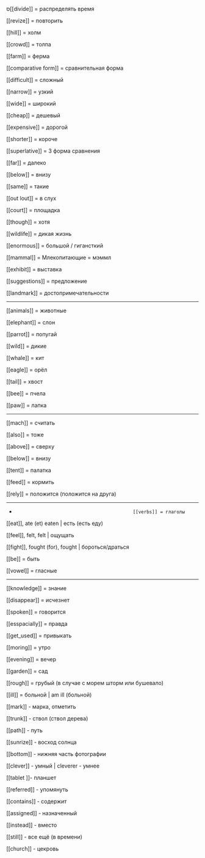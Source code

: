 ס[[divide]] = распределять время

[[revize]] = повторить

[[hill]] = холм

[[crowd]] = толпа

[[farm]] = ферма

[[comparative form]] = сравнительная форма

[[difficult]] = сложный

[[narrow]] = узкий

[[wide]] = широкий

[[cheap]] = дешевый 

[[expensive]] = дорогой

[[shorter]] = короче

[[superlative]] = 3 форма сравнения

[[far]] = далеко

[[below]] = внизу 

[[same]] = такие

[[out lout]] = в слух

[[court]] = площадка

[[though]] = хотя

[[wildlife]] = дикая жизнь

[[enormous]] = большой / гигансткий

[[mammal]] =  Млекопитающие = мэммл

[[exhibit]] = выставка 

[[suggestions]] = предложение 

[[landmark]] = достопримечательности

-------------------------------------------------------
 [[animals]] = животные

[[elephant]] = слон

[[parrot]] = попугай

[[wild]] = дикие

[[whale]] = кит

[[eagle]] = орёл 

[[tail]] = хвост

[[bee]] = пчела

[[paw]] = лапка

------------------------

[[mach]] = считать

[[also]] = тоже

[[above]] = сверху

[[below]] = внизу

[[tent]] = палатка

[[feed]] = кормить

[[rely]] = положится (положится на друга)

_________________
-                                                [[verbs]] = глаголы

[[eat]], ate (et) eaten | есть (есть еду) 

[[feel]], felt, felt | ощущать

[[fight]], fought (for), fought | бороться/драться

[[be]] = быть

[[vowel]] = гласные

_________

[[knowledge]] = знание 

[[disappear]] = исчезнет

[[spoken]] = говорится

[[esspacially]] = правда

[[get_used]] = привыкать

[[moring]] = утро

[[evening]] = вечер

[[garden]] = сад

[[rough]] = грубый (в случае с морем шторм или бушевало)

[[ill]] = больной | am ill (больной) 

[[mark]] - марка,  отметить

[[trunk]] - ствол (ствол дерева)

[[path]] - путь

[[sunrize]] -  восход солнца

[[bottom]] -  нижняя часть фотографии

[[clever]] - умный | cleverer -  умнее

[[tablet ]]- планшет

[[referred]] - упомянуть 

[[contains]] - содержит

[[assigned]] - назначенный

[[instead]] - вместо

[[still]] - все ещё (в времени)

[[church]] - цекровь